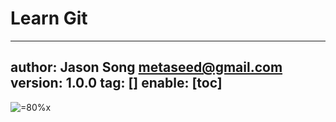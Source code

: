 # Learn Git
---
author: Jason Song <metaseed@gmail.com>
version: 1.0.0
tag: []
enable: [toc]
---

![=80%x](https://i.stack.imgur.com/MgaV9.png)
